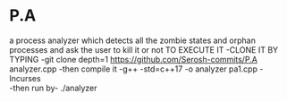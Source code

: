 # P.A
a process analyzer which detects all the zombie states and orphan  processes and ask the user to kill it or not
TO EXECUTE IT 
-CLONE IT BY TYPING -git clone depth=1 https://github.com/Serosh-commits/P.A analyzer.cpp
-then compile it -g++ -std=c++17 -o analyzer pa1.cpp -lncurses        
-then run by- ./analyzer
